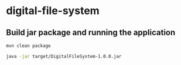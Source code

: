 # digital-file-system

## Build jar package and running the application
```sh
mvn clean package
```

```sh
java -jar target/DigitalFileSystem-1.0.0.jar
```
